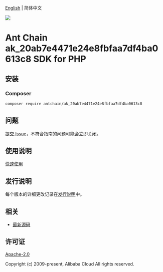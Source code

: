[English](README.md) | 简体中文

![](https://aliyunsdk-pages.alicdn.com/icons/AlibabaCloud.svg)

# Ant Chain ak_20ab7e4471e24e8fbfaa7df4ba0613c8 SDK for PHP

## 安装

### Composer

```bash
composer require antchain/ak_20ab7e4471e24e8fbfaa7df4ba0613c8
```

## 问题

[提交 Issue](https://github.com/alipay/antchain-openapi-prod-sdk/issues/new)，不符合指南的问题可能会立即关闭。

## 使用说明

[快速使用](https://github.com/alipay/antchain-openapi-prod-sdk)

## 发行说明

每个版本的详细更改记录在[发行说明](./ChangeLog.txt)中。

## 相关

* [最新源码](https://github.com/antchain-openapi-sdk-php)

## 许可证

[Apache-2.0](http://www.apache.org/licenses/LICENSE-2.0)

Copyright (c) 2009-present, Alibaba Cloud All rights reserved.
